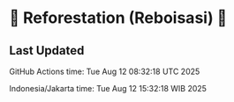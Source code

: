 
# 🌳 Reforestation (Reboisasi) 🌲

## Last Updated

GitHub Actions time: Tue Aug 12 08:32:18 UTC 2025

Indonesia/Jakarta time: Tue Aug 12 15:32:18 WIB 2025
